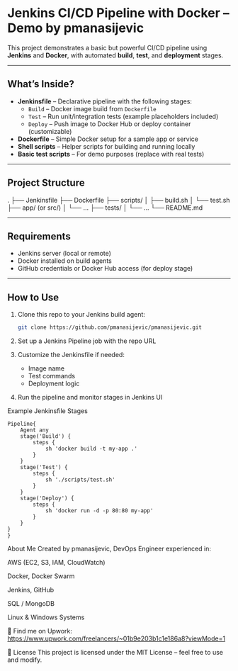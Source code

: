 # Jenkins CI/CD Pipeline with Docker – Demo by pmanasijevic

This project demonstrates a basic but powerful CI/CD pipeline using **Jenkins** and **Docker**, with automated **build**, **test**, and **deployment** stages.

---

##  What’s Inside?

- **Jenkinsfile** – Declarative pipeline with the following stages:
  - `Build` – Docker image build from `Dockerfile`
  - `Test` – Run unit/integration tests (example placeholders included)
  - `Deploy` – Push image to Docker Hub or deploy container (customizable)
- **Dockerfile** – Simple Docker setup for a sample app or service
- **Shell scripts** – Helper scripts for building and running locally
- **Basic test scripts** – For demo purposes (replace with real tests)

---

## Project Structure

.
├── Jenkinsfile
├── Dockerfile
├── scripts/
│ ├── build.sh
│ └── test.sh
├── app/ (or src/)
│ └── ...
├── tests/
│ └── ...
└── README.md


---

## Requirements

- Jenkins server (local or remote)
- Docker installed on build agents
- GitHub credentials or Docker Hub access (for deploy stage)

---



## How to Use

1. Clone this repo to your Jenkins build agent:

   ```bash
   git clone https://github.com/pmanasijevic/pmanasijevic.git
   
2. Set up a Jenkins Pipeline job with the repo URL

3. Customize the Jenkinsfile if needed:

   - Image name
   - Test commands
   - Deployment logic

4. Run the pipeline and monitor stages in Jenkins UI




Example Jenkinsfile Stages



    Pipeline{
        Agent any
        stage('Build') {
            steps {
                sh 'docker build -t my-app .'
            }
        }
        stage('Test') {
            steps {
                sh './scripts/test.sh'
            }
        }
        stage('Deploy') {
            steps {
                sh 'docker run -d -p 80:80 my-app'
            }
        }
    }
    }    




About Me
Created by pmanasijevic, DevOps Engineer experienced in:

AWS (EC2, S3, IAM, CloudWatch)

Docker, Docker Swarm

Jenkins, GitHub 

SQL / MongoDB

Linux & Windows Systems

🔗 Find me on Upwork: 
https://www.upwork.com/freelancers/~01b9e203b1c1e186a8?viewMode=1


📜 License
This project is licensed under the MIT License – feel free to use and modify.
